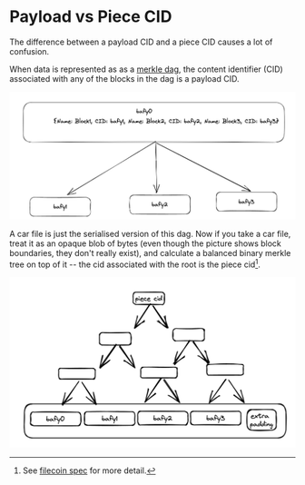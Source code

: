 # Payload vs Piece CID

The difference between a payload CID and a piece CID causes a lot of confusion. 

When data is represented as as a [merkle
dag](https://docs.ipfs.tech/concepts/merkle-dag/), the content identifier (CID) associated
with any of the blocks in the dag is a payload CID.

![dag](./images/dag.png)

A car file is just the serialised version of this dag. Now if you take a car file, treat
it as an opaque blob of bytes (even though the picture shows block boundaries, they don't
really exist), and calculate a balanced binary merkle tree on top of it -- the cid
associated with the root is the piece cid[^spec]. 

![piece-dag](./images/piece-cid-dag.png)


[^spec]: See [filecoin
spec](https://spec.filecoin.io/#section-systems.filecoin_files.piece) for more detail.
